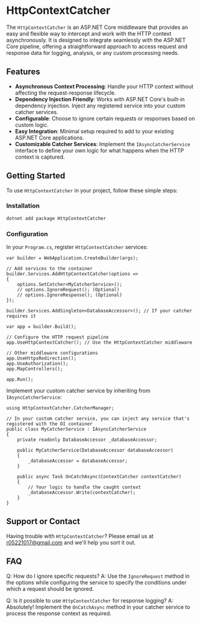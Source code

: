 # HttpContextCatcher

The `HttpContextCatcher` is an ASP.NET Core middleware that provides an easy and flexible way to intercept and work with the HTTP context asynchronously. It is designed to integrate seamlessly with the ASP.NET Core pipeline, offering a straightforward approach to access request and response data for logging, analysis, or any custom processing needs.



## Features

- **Asynchronous Context Processing**: Handle your HTTP context without affecting the request-response lifecycle.
- **Dependency Injection Friendly**: Works with ASP.NET Core's built-in dependency injection. Inject any registered service into your custom catcher services.
- **Configurable**: Choose to ignore certain requests or responses based on custom logic.
- **Easy Integration**: Minimal setup required to add to your existing ASP.NET Core applications.
- **Customizable Catcher Services**: Implement the `IAsyncCatcherService` interface to define your own logic for what happens when the HTTP context is captured.



## Getting Started

To use `HttpContextCatcher` in your project, follow these simple steps:



### Installation

```sh
dotnet add package HttpContextCatcher
```



### Configuration

In your `Program.cs`, register `HttpContextCatcher` services:

```
var builder = WebApplication.CreateBuilder(args);

// Add services to the container
builder.Services.AddHttpContextCatcher(options =>
{
    options.SetCatcher<MyCatcherService>();
    // options.IgnoreRequest(); (Optional)
    // options.IgnoreResponse(); (Optional)
});

builder.Services.AddSingleton<DatabaseAccessor>(); // If your catcher requires it

var app = builder.Build();

// Configure the HTTP request pipeline
app.UseHttpContextCatcher(); // Use the HttpContextCatcher middleware

// Other middleware configurations
app.UseHttpsRedirection();
app.UseAuthorization();
app.MapControllers();

app.Run();
```

Implement your custom catcher service by inheriting from `IAsyncCatcherService`:

```
using HttpContextCatcher.CatcherManager;

// In your custom catcher service, you can inject any service that's registered with the DI container
public class MyCatcherService : IAsyncCatcherService
{
    private readonly DatabaseAccessor _databaseAccessor;

    public MyCatcherService(DatabaseAccessor databaseAccessor)
    {
        _databaseAccessor = databaseAccessor;
    }

    public async Task OnCatchAsync(ContextCatcher contextCatcher)
    {
        // Your logic to handle the caught context
        _databaseAccessor.Write(contextCatcher);
    }
}
```



## Support or Contact

Having trouble with `HttpContextCatcher`? Please email us at [r05221017@gmail.com](mailto:r05221017@gmail.com) and we'll help you sort it out.

## FAQ

Q: How do I ignore specific requests? A: Use the `IgnoreRequest` method in the options while configuring the service to specify the conditions under which a request should be ignored.

Q: Is it possible to use `HttpContextCatcher` for response logging? A: Absolutely! Implement the `OnCatchAsync` method in your catcher service to process the response context as required.


